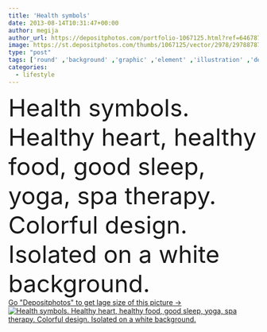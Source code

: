 ```yaml
---
title: 'Health symbols'
date: 2013-08-14T10:31:47+00:00
author: megija
author_url: https://depositphotos.com/portfolio-1067125.html?ref=64678756
image: https://st.depositphotos.com/thumbs/1067125/vector/2978/29788787/api_thumb_450.jpg?forcejpeg=true
type: "post"
tags: ['round' ,'background' ,'graphic' ,'element' ,'illustration' ,'design' ,'business' ,'person' ,'sign' ,'human' ,'people' ,'nature' ,'health' ,'healthy' ,'food' ,'medicine' ,'medical' ,'care' ,'eating' ,'sunset' ,'symbol' ,'elements' ,'pose' ,'meditation' ,'creative' ,'concept' ,'icon' ,'relax' ,'doctor' ,'heart' ,'emotions' ,'support' ,'lifestyle' ,'stress' ,'emotional' ,'body' ,'spa' ,'therapy' ,'music' ,'wallpaper' ,'fitness' ,'web' ,'exercise' ,'palette' ,'website' ,'advertising' ,'training' ,'wellness' ,'good' ,'stressed' ]
categories: 
  - lifestyle
---
```

<div aling="center">
            <font size="60"> Health symbols. Healthy heart, healthy food, good sleep, yoga, spa therapy. Colorful design. Isolated on a white background.</font>   
</div>
<div>
    <a href='https://st.depositphotos.com/thumbs/1067125/vector/2978/29788787/api_thumb_450.jpg?forcejpeg=true?ref=64678756' target=_blank > Go "Depositphotos" to get lage size of this picture ->
        <img href='https://st.depositphotos.com/thumbs/1067125/vector/2978/29788787/api_thumb_450.jpg?forcejpeg=true?ref=64678756' src='https://st.depositphotos.com/1067125/2978/v/950/depositphotos_29788787-stock-illustration-health-symbols.jpg?forcejpeg=true' alt='Health symbols. Healthy heart, healthy food, good sleep, yoga, spa therapy. Colorful design. Isolated on a white background.' >
    </a>
</div>
